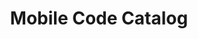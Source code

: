 ---
# This topic lives at
# https://digital.gov/topics/mobile-code-catalog

# Topic Title
title: "Mobile Code Catalog"

# description — keep it short and clear
summary: ""

# Weight
weight: 1

# For more information on managing topics,
# see https://github.com/GSA/digitalgov.gov/wiki/topics
---